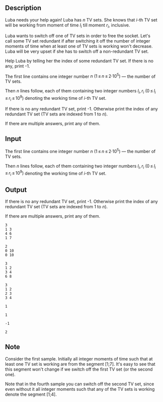 ## Description

<div><p>Luba needs your help again! Luba has <span class="tex-span"><i>n</i></span> TV sets. She knows that <span class="tex-span"><i>i</i></span>-th TV set will be working from moment of time <span class="tex-span"><i>l</i><sub class="lower-index"><i>i</i></sub></span> till moment <span class="tex-span"><i>r</i><sub class="lower-index"><i>i</i></sub></span>, inclusive.</p><p>Luba wants to switch off one of TV sets in order to free the socket. Let's call some TV set <span class="tex-font-style-it">redundant</span> if after switching it off the number of <span class="tex-font-style-bf">integer</span> moments of time when at least one of TV sets is working won't decrease. Luba will be very upset if she has to switch off a non-<span class="tex-font-style-it">redundant</span> TV set.</p><p>Help Luba by telling her the index of some <span class="tex-font-style-it">redundant</span> TV set. If there is no any, print <span class="tex-font-style-tt">-1</span>.</p></div><div class="input-specification"><p>The first line contains one integer number <span class="tex-span"><i>n</i>&nbsp;(1 ≤ <i>n</i> ≤ 2·10<sup class="upper-index">5</sup>)</span> — the number of TV sets.</p><p>Then <span class="tex-span"><i>n</i></span> lines follow, each of them containing two integer numbers <span class="tex-span"><i>l</i><sub class="lower-index"><i>i</i></sub>, <i>r</i><sub class="lower-index"><i>i</i></sub>&nbsp;(0 ≤ <i>l</i><sub class="lower-index"><i>i</i></sub> ≤ <i>r</i><sub class="lower-index"><i>i</i></sub> ≤ 10<sup class="upper-index">9</sup>)</span> denoting the working time of <span class="tex-span"><i>i</i></span>-th TV set.</p></div><div class="output-specification"><p>If there is no any redundant TV set, print <span class="tex-font-style-tt">-1</span>. Otherwise print the index of any redundant TV set (TV sets are indexed from 1 to <span class="tex-span"><i>n</i></span>).</p><p>If there are multiple answers, print any of them.</p></div>

## Input

<p>The first line contains one integer number <span class="tex-span"><i>n</i>&nbsp;(1 ≤ <i>n</i> ≤ 2·10<sup class="upper-index">5</sup>)</span> — the number of TV sets.</p><p>Then <span class="tex-span"><i>n</i></span> lines follow, each of them containing two integer numbers <span class="tex-span"><i>l</i><sub class="lower-index"><i>i</i></sub>, <i>r</i><sub class="lower-index"><i>i</i></sub>&nbsp;(0 ≤ <i>l</i><sub class="lower-index"><i>i</i></sub> ≤ <i>r</i><sub class="lower-index"><i>i</i></sub> ≤ 10<sup class="upper-index">9</sup>)</span> denoting the working time of <span class="tex-span"><i>i</i></span>-th TV set.</p>

## Output

<p>If there is no any redundant TV set, print <span class="tex-font-style-tt">-1</span>. Otherwise print the index of any redundant TV set (TV sets are indexed from 1 to <span class="tex-span"><i>n</i></span>).</p><p>If there are multiple answers, print any of them.</p>





```input1
3
1 3
4 6
1 7

```




```input2
2
0 10
0 10

```




```input3
3
1 2
3 4
6 8

```




```input4
3
1 2
2 3
3 4

```




```output1
1

```




```output2
1

```




```output3
-1

```




```output4
2

```



## Note

<p>Consider the first sample. Initially all integer moments of time such that at least one TV set is working are from the segment <span class="tex-span">[1;7]</span>. It's easy to see that this segment won't change if we switch off the first TV set (or the second one).</p><p>Note that in the fourth sample you can switch off the second TV set, since even without it all integer moments such that any of the TV sets is working denote the segment <span class="tex-span">[1;4]</span>.</p>

